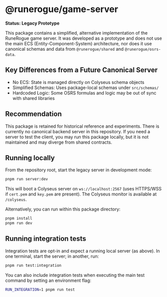 # @runerogue/game-server

**Status: Legacy Prototype**

This package contains a simplified, alternative implementation of the RuneRogue game server. It was developed as a prototype and does not use the main ECS (Entity-Component-System) architecture, nor does it use canonical schemas and data from `@runerogue/shared` and `@runerogue/osrs-data`.

## Key Differences from a Future Canonical Server

- No ECS: State is managed directly on Colyseus schema objects
- Simplified Schemas: Uses package-local schemas under `src/schemas/`
- Hardcoded Logic: Some OSRS formulas and logic may be out of sync with shared libraries

## Recommendation

This package is retained for historical reference and experiments. There is currently no canonical backend server in this repository. If you need a server to test the client, you may run this package locally, but it is not maintained and may diverge from shared contracts.

## Running locally

From the repository root, start the legacy server in development mode:

```bash
pnpm run server:dev
```

This will boot a Colyseus server on `ws://localhost:2567` (uses HTTPS/WSS if `cert.pem` and `key.pem` are present). The Colyseus monitor is available at `/colyseus`.

Alternatively, you can run within this package directory:

```bash
pnpm install
pnpm run dev
```

## Running integration tests

Integration tests are opt-in and expect a running local server (as above). In one terminal, start the server; in another, run:

```bash
pnpm run test:integration
```

You can also include integration tests when executing the main test command by setting an environment flag:

```bash
RUN_INTEGRATION=1 pnpm run test
```
